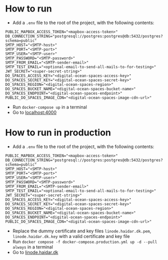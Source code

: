 # How to run
- Add a `.env` file to the root of the project, with the following contents:
```
PUBLIC_MAPBOX_ACCESS_TOKEN="<mapbox-access-token>"
DB_CONNECTION_STRING="postgresql://postgres:postgres@db:5432/postgres?schema=public"
SMTP_HOST="<SMTP-host>"
SMTP_PORT="<SMTP-port>"
SMTP_USER="<SMTP-user>"
SMTP_PASSWORD="<SMTP-password>"
SMTP_FROM_EMAIL="<SMTP-sender-email>"
SMTP_TEST_EMAIL="<optional-email-to-send-all-mails-to-for-testing>"
JWT_SECRET="<super-secret-string>"
DO_SPACES_ACCESS_KEY="<digital-ocean-spaces-access-key>"
DO_SPACES_SECRET_KEY="<digital-ocean-spaces-secret-key>"
DO_SPACES_REGION="<digital-ocean-spaces-region>"
DO_SPACES_BUCKET_NAME="<digital-ocean-spaces-bucket-name>"
DO_SPACES_ENDPOINT="<digital-ocean-spaces-endpoint>"
PUBLIC_DO_SPACES_IMAGE_CDN="<digital-ocean-spaces-image-cdn-url>"
```
- Run `docker-compose up` in a terminal
- Go to [localhost:4000](http://localhost:4000/)

# How to run in production
- Add a `.env` file to the root of the project, with the following contents:
```
PUBLIC_MAPBOX_ACCESS_TOKEN="<mapbox-access-token>"
DB_CONNECTION_STRING="postgresql://postgres:postgres@db:5432/postgres?schema=public"
SMTP_HOST="<SMTP-host>"
SMTP_PORT="<SMTP-port>"
SMTP_USER="<SMTP-user>"
SMTP_PASSWORD="<SMTP-password>"
SMTP_FROM_EMAIL="<SMTP-sender-email>"
SMTP_TEST_EMAIL="<optional-email-to-send-all-mails-to-for-testing>"
JWT_SECRET="<super-secret-string>"
DO_SPACES_ACCESS_KEY="<digital-ocean-spaces-access-key>"
DO_SPACES_SECRET_KEY="<digital-ocean-spaces-secret-key>"
DO_SPACES_REGION="<digital-ocean-spaces-region>"
DO_SPACES_BUCKET_NAME="<digital-ocean-spaces-bucket-name>"
DO_SPACES_ENDPOINT="<digital-ocean-spaces-endpoint>"
PUBLIC_DO_SPACES_IMAGE_CDN="<digital-ocean-spaces-image-cdn-url>"
```
- Replace the dummy certificate and key files `linode.haidar.dk.pem`, `linode.haidar.dk.key` with a valid certificate and key file
- Run `docker compose -f docker-compose.production.yml up -d --pull always` in a terminal
- Go to [linode.haidar.dk](https://linode.haidar.dk/)

